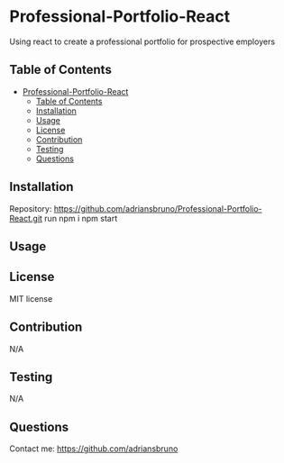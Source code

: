 # Professional-Portfolio-React
Using react to create a professional portfolio for prospective employers

## Table of Contents

- [Professional-Portfolio-React](#professional-portfolio-react)
  - [Table of Contents](#table-of-contents)
  - [Installation](#installation)
  - [Usage](#usage)
  - [License](#license)
  - [Contribution](#contribution)
  - [Testing](#testing)
  - [Questions](#questions)

## Installation
Repository: https://github.com/adriansbruno/Professional-Portfolio-React.git
run npm i
npm start
## Usage
## License
MIT license
## Contribution
N/A
## Testing
N/A
## Questions
Contact me:
https://github.com/adriansbruno